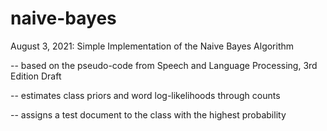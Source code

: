 # naive-bayes

August 3, 2021: Simple Implementation of the Naive Bayes Algorithm

-- based on the pseudo-code from Speech and Language Processing, 3rd Edition Draft

-- estimates class priors and word log-likelihoods through counts

-- assigns a test document to the class with the highest probability
